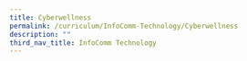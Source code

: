 ```yaml
---
title: Cyberwellness
permalink: /curriculum/InfoComm-Technology/Cyberwellness
description: ""
third_nav_title: InfoComm Technology
---
```


